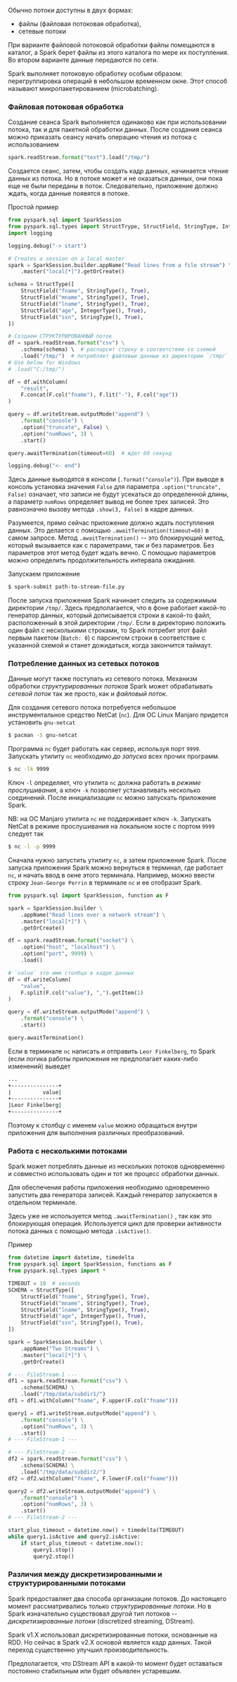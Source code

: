 Обычно потоки доступны в двух формах:
- файлы (файловая потоковая обработка),
- сетевые потоки

При варианте файловой потоковой обработки файлы помещаются в каталог, а Spark берет файлы из этого каталога по мере их поступления. Во втором варианте данные передаются по сети.

Spark выполняет потоковую обработку особым образом: перегруппировка операций в небольшом временном окне. Этот способ называют микропакетированием (microbatching).

### Файловая потоковая обработка

Создание сеанса Spark выполняется одинаково как при использовании потока, так и для пакетной обработки данных. После создания сеанса можно приказать сеансу начать операцию чтения из потока с использованием
```python
spark.readStream.format("text").load("/tmp/")
```
Создается сеанс, затем, чтобы создать кадр данных, начинается чтение данных из потока. Но в потоке может и не оказаться данных, они пока еще не были переданы в поток. Следовательно, приложение должно ждать, когда данные появятся в потоке.

Простой пример
```python
from pyspark.sql import SparkSession
from pyspark.sql.types import StructTrype, StructField, StringType, IntegerType
import logging

logging.debug("-> start")

# Creates a session on a local master
spark = SparkSession.builder.appName("Read lines from a file stream") \
    .master("local[*]").getOrCreate()

schema = StructType([
	StructField("fname", StringType(), True),
	StructField("mname", StringType(), True),
	StructField("lname", StringType(), True),
	StructField("age", IntegerType(), True),
	StructField("ssn", StringType(), True),
])

# Создаем СТРУКТУРИРОВАННЫЙ поток
df = spark.readStream.format("csv") \
    .schema(schema) \  # распарсит строку в соответствие со схемой
    .load("/tmp/")  # потребляет файловые данные из директории `/tmp/`
# Use below for Windows
# .load("C:/tmp/")

df = df.withColumn(
	"result", 
    F.concat(F.col("fname"), F.lit("-"), F.col("age"))
)

query = df.writeStream.outputMode("append") \
    .format("console") \
    .option("truncate", False) \
    .option("numRows", 3) \
    .start()

query.awaitTermination(timeout=60)  # ждет 60 секунд

logging.debug("<- end")
```

Здесь данные выводятся в консоли (`.format("console")`). При выводе в консоль установка значения `False` для параметра `.option("truncate", False)` означает, что записи не будут усекаться до определенной длины, а параметр `numRows` определяет вывод не более трех записей. Это равнозначно вызову метода `.show(3, False)` в кадре данных.

Разумеется, прямо сейчас приложение должно ждать поступления данных. Это делается с помощью `.awaitTermination(timeout=60)` в самом запросе. Метод `.awaitTermination()` -- это блокирующий метод, который вызывается как с параметрами, так и без параметров. Без параметров этот метод будет ждать вечно. С помощью параметров можно определить продолжительность интервала ожидания.

Запускаем приложение
```bash
$ spark-submit path-to-stream-file.py
```

После запуска приложения Spark начинает следить за содержимым директории `/tmp/`. Здесь предполагается, что в фоне работает какой-то генератор данных, который дописывается строки в какой-то файл, расположенный в этой директории `/tmp/`. Если в директорию положить один файл с несколькими строками, то Spark потребит этот файл первым пакетом (`Batch: 0`) с парсингом строки в соответствие с указанной схемой и станет дожидаться, когда закончится таймаут.

### Потребление данных из сетевых потоков

Данные могут также поступать из сетевого потока. Механизм обработки _структурированных потоков_ Spark может обрабатывать _сетевой поток_ так же просто, как и _файловый поток_. 

Для создания сетевого потока потребуется небольшое инструментальное средство NetCat (`nc`). Для ОС Linux Manjaro придется установить `gnu-netcat`
```bash
$ pacman -S gnu-netcat
```

Программа `nc` будет работать как сервер, используя порт `9999`. Запускать утилиту `nc` необходимо _до запуска_ всех прочих программ.
```bash
$ nc -lk 9999
```

Ключ `-l` определяет, что утилита `nc` должна работать в _режиме прослушивания_, а ключ `-k` позволяет устанавливать несколько соединений. После инициализации `nc` можно запускать приложение Spark.

NB: на ОС Manjaro утилита `nc` не поддерживает ключ `-k`. Запускать NetCat в режиме прослушивания на локальном хосте с портом `9999` следует так
```bash
$ nc -l -p 9999
```

Сначала нужно запустить утилиту `nc`, а затем приложение Spark. После запуска приложения Spark можно вернуться в терминал, где работает `nc`, и начать ввод в окне этого терминала. Например, можно ввести строку `Jean-George Perrin` в терминале `nc` и ее отобразит Spark.
```python
from pyspark.sql import SparkSession, function as F

spark = SparkSession.builder \
    .appName("Read lines over a network stream") \
    .master("local[*]") \
    .getOrCreate()

df = spark.readStream.format("socket") \
    .option("host", "localhost") \
    .option("port", 9999) \
    .load()

# `value` это имя столбца в кадре данных 
df = df.writeColumn(
	"value",
	F.split(F.col("value"), ",").getItem(1)
)

query = df.writeStream.outputMode("append") \
    .format("console") \
    .start()

query.awaitTermination()
```

Если в терминале `nc` написать и отправить `Leor Finkelberg`, то Spark (если логика работы приложения не предполагает каких-либо изменений) выведет
```bash
...
+---------------+
|          value|
+---------------+
|Leor Finkelberg|
+---------------+
```

Поэтому к столбцу с именем `value` можно обращаться внутри приложения для выполнения различных преобразований.

### Работа с несколькими потоками

Spark может потреблять данные из нескольких потоков одновременно и совместно использовать один и тот же процесс обработки данных. 

Для обеспечения работы приложения необходимо одновременно запустить два генератора записей. Каждый генератор запускается в отдельном терминале.

Здесь уже не используется метод `.awaitTermination()` , так как это блокирующая операция. Используется цикл для проверки активности потока данных с помощью метода `.isActive()`.

Пример
```python
from datetime import datetime, timedelta
from pyspark.sql import SparkSession, functions as F
from pyspark.sql.types import *

TIMEOUT = 10  # seconds
SCHEMA = StructType([
	StructField("fname", StringType(), True),
	StructField("mname", StringType(), True),
	StructField("lname", StringType(), True),
	StructField("age", IntegerType(), True),
	StructField("ssn", StringType(), True),
])

spark = SparkSession.builder \
    .appName("Two Streams") \
    .master("local[*]") \
    .getOrCreate()

# --- FileStream-1 ---
df1 = spark.readStream.format("csv") \
    .schema(SCHEMA) \
    .load("/tmp/data/subdir1/")
df1 = df1.withColumn("fname", F.upper(F.col("fname")))

query1 = df1.writeStream.outputMode("append") \
    .format("console") \
    .option("numRows", 3) \
    .start()
# --- FileStream-1 ---

# --- FileStream-2 ---
df2 = spark.readStream.format("csv") \
    .schema(SCHEMA) \
    .load("/tmp/data/subdir2/")
df2 = df2.withColumn("fname", F.lower(F.col("fname")))

query2 = df2.writeStream.outputMode("append") \
    .format("console") \
    .option("numRows", 3) \
    .start()
# --- FileStream-2 ---

start_plus_timeout = datetime.now() + timedelta(TIMEOUT)
while query1.isActive and query2.isActive:
    if start_plus_timeout < datetime.now():
        query1.stop()
        query2.stop()
```

### Различия между дискретизированными и структурированными потоками

Spark предоставляет два способа организации потоков. До настоящего момент рассматривались только _структурированные потоки_. Но в Spark изначательно существовал другой тип потоков -- _дискретизированные потоки_ (discretized streaming, DStream).

Spark v1.X использовал дискретизированные потоки, основанные на RDD. Но сейчас в Spark v2.X основой является кадр данных. Такой переход существенно улучшил производительность.

Предполагается, что DStream API в какой-то момент будет оставаться постоянно стабильным или будет объявлен устаревшим.